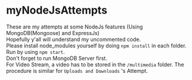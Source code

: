 <h1>myNodeJsAttempts</h1>
These are my attempts at some NodeJs features (Using MongoDB(Mongoose) and ExpressJs)
<br>
<div>
Hopefully y'all will understand my uncommented code.<br>
Please install node_modules yourself by doing <code>npm install</code> in each folder.<br>
Run by using <code>npm start</code>.<br>
Don't forget to run MongoDB Server first.
</div>
<div>
For Video Stream, a video has to be stored in the <code>/multimedia</code> folder.
The procedure is similar for <code>Uploads and Downloads</code> 's Attempt.
</div>